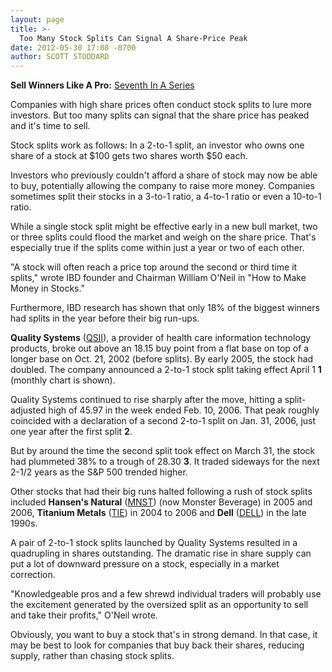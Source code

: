 ```yaml
---
layout: page
title: >-
  Too Many Stock Splits Can Signal A Share-Price Peak
date: 2012-05-30 17:08 -0700
author: SCOTT STODDARD
---
```





**Sell Winners Like A Pro:** [Seventh In A Series](http://news.investors.com/specialreport/611488/201205211612/how-to-sell-winners-like-a-pro.aspx)

  

Companies with high share prices often conduct stock splits to lure more investors. But too many splits can signal that the share price has peaked and it's time to sell.

  

Stock splits work as follows: In a 2-to-1 split, an investor who owns one share of a stock at \$100 gets two shares worth \$50 each.

  

Investors who previously couldn't afford a share of stock may now be able to buy, potentially allowing the company to raise more money. Companies sometimes split their stocks in a 3-to-1 ratio, a 4-to-1 ratio or even a 10-to-1 ratio.

  

While a single stock split might be effective early in a new bull market, two or three splits could flood the market and weigh on the share price. That's especially true if the splits come within just a year or two of each other.

  

"A stock will often reach a price top around the second or third time it splits," wrote IBD founder and Chairman William O'Neil in "How to Make Money in Stocks."

  

Furthermore, IBD research has shown that only 18% of the biggest winners had splits in the year before their big run-ups.

  

**Quality Systems** ([QSII](https://research.investors.com/quote.aspx?symbol=QSII)), a provider of health care information technology products, broke out above an 18.15 buy point from a flat base on top of a longer base on Oct. 21, 2002 (before splits). By early 2005, the stock had doubled. The company announced a 2-to-1 stock split taking effect April 1 **1** (monthly chart is shown).

  

Quality Systems continued to rise sharply after the move, hitting a split-adjusted high of 45.97 in the week ended Feb. 10, 2006. That peak roughly coincided with a declaration of a second 2-to-1 split on Jan. 31, 2006, just one year after the first split **2**.

  

But by around the time the second split took effect on March 31, the stock had plummeted 38% to a trough of 28.30 **3**. It traded sideways for the next 2-1/2 years as the S&P 500 trended higher.

  

Other stocks that had their big runs halted following a rush of stock splits included **Hansen's Natural** ([MNST](https://research.investors.com/quote.aspx?symbol=MNST)) (now Monster Beverage) in 2005 and 2006, **Titanium Metals** ([TIE](https://research.investors.com/quote.aspx?symbol=TIE)) in 2004 to 2006 and **Dell** ([DELL](https://research.investors.com/quote.aspx?symbol=DELL)) in the late 1990s.

  

A pair of 2-to-1 stock splits launched by Quality Systems resulted in a quadrupling in shares outstanding. The dramatic rise in share supply can put a lot of downward pressure on a stock, especially in a market correction.

  

"Knowledgeable pros and a few shrewd individual traders will probably use the excitement generated by the oversized split as an opportunity to sell and take their profits," O'Neil wrote.

  

Obviously, you want to buy a stock that's in strong demand. In that case, it may be best to look for companies that buy back their shares, reducing supply, rather than chasing stock splits.




